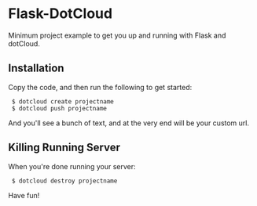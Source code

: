 # Flask-DotCloud

Minimum project example to get you up and running with Flask and dotCloud.

## Installation

Copy the code, and then run the following to get started:
     
     $ dotcloud create projectname
     $ dotcloud push projectname

And you'll see a bunch of text, and at the very end will be your custom url.


## Killing Running Server

When you're done running your server:
     
     $ dotcloud destroy projectname

Have fun!